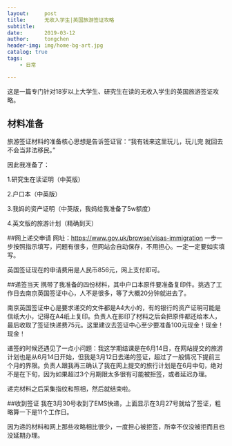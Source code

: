 ```yaml
---
layout:     post
title:      无收入学生|英国旅游签证攻略
subtitle:   
date:       2019-03-12
author:     tongchen
header-img: img/home-bg-art.jpg
catalog: true
tags:
    - 日常

---
```


这是一篇专门针对18岁以上大学生、研究生在读的无收入学生的英国旅游签证攻略。

## 材料准备

旅游签证材料的准备核心思想是告诉签证官：“我有钱来这里玩儿，玩儿完 就回去不会当非法移民。”

因此我准备了：

1.研究生在读证明（中英版）

2.户口本（中英版）

3.我妈的资产证明（中英版，我妈给我准备了5w额度）

4.英文版的旅游计划（精确到天）


##网上递交申请
网址：https://www.gov.uk/browse/visas-immigration
一步一步按照指示填写，问题有很多，但网站会自动保存，不用担心。一定一定要如实填写。

英国签证现在的申请费用是人民币856元，网上支付即可。

##递签当天
携带了我准备的四份材料，其中户口本原件要准备复印件。挑选了工作日去南京英国签证中心，人不是很多，等了大概20分钟就进去了。

南京英国签证中心是要求递交的文件都是A4大小的，有的银行的资产证明可能是信纸大小，记得在A4纸上复印。负责人在影印了材料之后会把原件都还给本人，最后收取了签证快递费75元。这里建议去签证中心至少要准备100元现金！现金！现金！

递签的时候还遇见了一点小问题：我这学期结课是在6月14日，在网站提交的旅游计划也是从6月14日开始，但我是3月12日去递的签证，超过了一般情况下提前三个月的界限。负责人跟我再三确认了我在网上提交的旅行计划是在6月中旬，绝对不是在下旬，因为如果超过3个月期限太多很有可能被拒签，或者延迟办理。

递完材料之后采集指纹和照相，然后就结束啦。

##收到签证
我在3月30号收到了EMS快递，上面显示在3月27号就给了签证，粗略算一下是11个工作日。

因为递的材料和网上那些攻略相比很少，一度担心被拒签，所幸不仅没被拒而且也没延期办理。